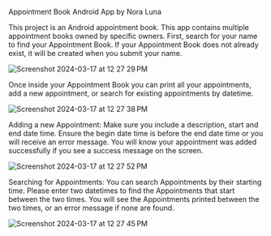 Appointment Book Android App by Nora Luna

This project is an Android appointment book. This app contains multiple appointment books owned by specific owners.
First, search for your name to find your Appointment Book. If your Appointment Book does not already exist, it will be created when you submit your name.

![Screenshot 2024-03-17 at 12 27 29 PM](https://github.com/per-sephone/Appointment-Keeper/assets/86637985/7045bcd5-3dc3-4052-bcb8-d52777a427eb)

Once inside your Appointment Book you can print all your appointments, add a new appointment, or search for existing appointments by datetime.

![Screenshot 2024-03-17 at 12 27 38 PM](https://github.com/per-sephone/Appointment-Keeper/assets/86637985/0670c047-6469-4613-8f14-4f0642e66e91)

Adding a new Appointment:
Make sure you include a description, start and end date time. Ensure the begin date time is before the end date time or you will receive an error message.
You will know your appointment was added successfully if you see a success message on the screen.

![Screenshot 2024-03-17 at 12 27 52 PM](https://github.com/per-sephone/Appointment-Keeper/assets/86637985/fed1a177-4c74-44b0-80e6-376715783281)

Searching for Appointments:
You can search Appointments by their starting time. Please enter two datetimes to find the Appointments that start between the two times.
You will see the Appointments printed between the two times, or an error message if none are found.

![Screenshot 2024-03-17 at 12 27 45 PM](https://github.com/per-sephone/Appointment-Keeper/assets/86637985/c39bcf61-c484-420c-988a-42fd2ef3f0ef)
